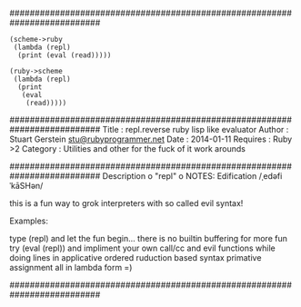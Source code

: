 ##########################################################################
```
(scheme->ruby
 (lambda (repl)
  (print (eval (read)))))
```

```
(ruby->scheme
 (lambda (repl)
  (print
   (eval
    (read)))))
```
##########################################################################
 Title : repl.reverse ruby lisp like evaluator
 Author : Stuart Gerstein <stu@rubyprogrammer.net>
 Date : 2014-01-11
 Requires : Ruby >2
 Category : Utilities and other for the fuck of it work arounds

##########################################################################
 Description
 o "repl"
 o NOTES: Edification /ˌedəfiˈkāSHən/

 this is a fun way to grok interpreters with so called evil syntax!

 Examples:

 type (repl) and let the fun begin... there is no builtin buffering
 for more fun try (eval (repl)) and impliment your own call/cc
 and evil functions while doing lines in applicative ordered
 ruduction based syntax primative assignment all in lambda form =)

##########################################################################
